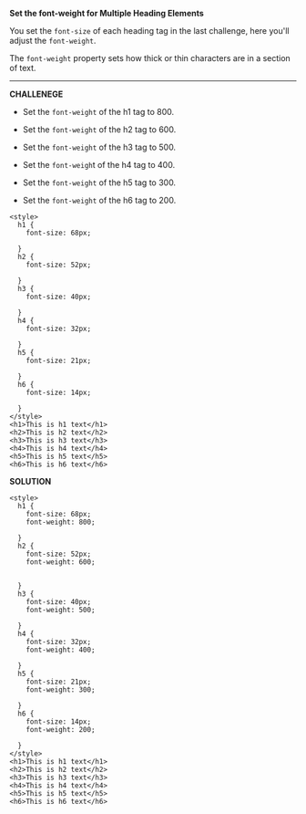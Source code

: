 **Set the font-weight for Multiple Heading Elements**

You set the `font-size` of each heading tag in the last challenge, here you'll adjust the `font-weight`.

The `font-weight` property sets how thick or thin characters are in a section of text.

---------------------

**CHALLENEGE**

- Set the `font-weight` of the h1 tag to 800.

- Set the `font-weight` of the h2 tag to 600.

- Set the `font-weight` of the h3 tag to 500.

- Set the `font-weigh`t of the h4 tag to 400.

- Set the `font-weight` of the h5 tag to 300.

- Set the `font-weight` of the h6 tag to 200.

```
<style>
  h1 {
    font-size: 68px;

  }
  h2 {
    font-size: 52px;

  }
  h3 {
    font-size: 40px;

  }
  h4 {
    font-size: 32px;

  }
  h5 {
    font-size: 21px;

  }
  h6 {
    font-size: 14px;

  }
</style>
<h1>This is h1 text</h1>
<h2>This is h2 text</h2>
<h3>This is h3 text</h3>
<h4>This is h4 text</h4>
<h5>This is h5 text</h5>
<h6>This is h6 text</h6>

```

**SOLUTION**

```
<style>
  h1 {
    font-size: 68px;
    font-weight: 800;

  }
  h2 {
    font-size: 52px;
    font-weight: 600;


  }
  h3 {
    font-size: 40px;
    font-weight: 500;

  }
  h4 {
    font-size: 32px;
    font-weight: 400;

  }
  h5 {
    font-size: 21px;
    font-weight: 300;

  }
  h6 {
    font-size: 14px;
    font-weight: 200;

  }
</style>
<h1>This is h1 text</h1>
<h2>This is h2 text</h2>
<h3>This is h3 text</h3>
<h4>This is h4 text</h4>
<h5>This is h5 text</h5>
<h6>This is h6 text</h6>

```
